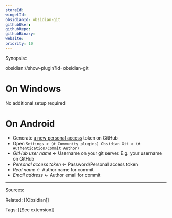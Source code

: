 ```yaml
---
storeId: 
wingetId: 
obsidianId: obsidian-git
githubUser: 
githubRepo: 
githubBinary: 
website: 
priority: 10
---
```


Synopsis::

obsidian://show-plugin?id=obsidian-git

# On Windows

No additional setup required

# On Android

- Generate [a new personal access](https://github.com/settings/tokens/new?scopes=repo) token on GitHub
- Open `Settings > (# Community plugins) Obsidian Git > (# Authentication/Commit Author)`
- *GitHub user name* ← Username on your git server. E.g. your username on GitHub
- *Personal access token* ← Password/Personal access token
- *Real name* ← Author name for commit
- *Email address* ← Author email for commit

---


Sources:

Related:
[[Obsidian]]

Tags:
[[See extension]]